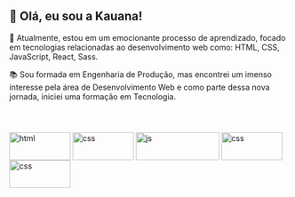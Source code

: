 ## 👋 Olá, eu sou a Kauana!

🌱 Atualmente, estou em um emocionante processo de aprendizado, focado em tecnologias relacionadas ao desenvolvimento web como: HTML, CSS, JavaScript, React, Sass.

📚 Sou formada em Engenharia de Produção, mas encontrei um imenso interesse pela área de Desenvolvimento Web e como parte dessa nova jornada, iniciei uma formação em Tecnologia.

#

<div style="display: inline_block"><br>
  <img align="center" alt="html" height="50" width="110" src="https://img.shields.io/badge/HTML5-000?style=for-the-badge&logo=html5">
  <img align="center" alt="css" height="50" width="110" src="https://img.shields.io/badge/CSS3-000?style=for-the-badge&logo=css3&logoColor=264CE4">
  <img align="center" alt="js" height="50" width="150" src="https://img.shields.io/badge/JavaScript-000?style=for-the-badge&logo=javascript">
  <img align="center" alt="css" height="50" width="110" src="https://img.shields.io/badge/React-000?style=for-the-badge&logo=react">
  <img align="center" alt="css" height="50" width="110" src="https://img.shields.io/badge/Sass-000?style=for-the-badge&logo=sass">
  
  
</div>
